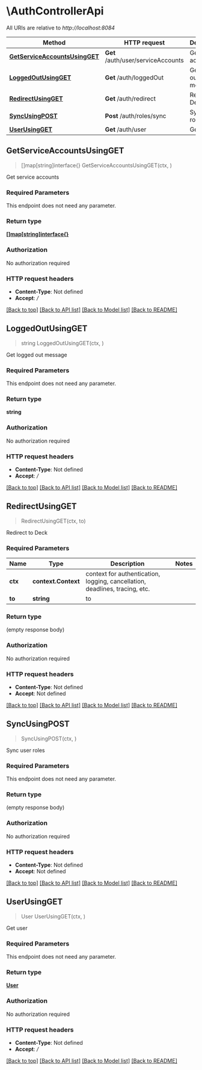 # \AuthControllerApi

All URIs are relative to *http://localhost:8084*

Method | HTTP request | Description
------------- | ------------- | -------------
[**GetServiceAccountsUsingGET**](AuthControllerApi.md#GetServiceAccountsUsingGET) | **Get** /auth/user/serviceAccounts | Get service accounts
[**LoggedOutUsingGET**](AuthControllerApi.md#LoggedOutUsingGET) | **Get** /auth/loggedOut | Get logged out message
[**RedirectUsingGET**](AuthControllerApi.md#RedirectUsingGET) | **Get** /auth/redirect | Redirect to Deck
[**SyncUsingPOST**](AuthControllerApi.md#SyncUsingPOST) | **Post** /auth/roles/sync | Sync user roles
[**UserUsingGET**](AuthControllerApi.md#UserUsingGET) | **Get** /auth/user | Get user



## GetServiceAccountsUsingGET

> []map[string]interface{} GetServiceAccountsUsingGET(ctx, )

Get service accounts

### Required Parameters

This endpoint does not need any parameter.

### Return type

[**[]map[string]interface{}**](map[string]interface{}.md)

### Authorization

No authorization required

### HTTP request headers

- **Content-Type**: Not defined
- **Accept**: */*

[[Back to top]](#) [[Back to API list]](../README.md#documentation-for-api-endpoints)
[[Back to Model list]](../README.md#documentation-for-models)
[[Back to README]](../README.md)


## LoggedOutUsingGET

> string LoggedOutUsingGET(ctx, )

Get logged out message

### Required Parameters

This endpoint does not need any parameter.

### Return type

**string**

### Authorization

No authorization required

### HTTP request headers

- **Content-Type**: Not defined
- **Accept**: */*

[[Back to top]](#) [[Back to API list]](../README.md#documentation-for-api-endpoints)
[[Back to Model list]](../README.md#documentation-for-models)
[[Back to README]](../README.md)


## RedirectUsingGET

> RedirectUsingGET(ctx, to)

Redirect to Deck

### Required Parameters


Name | Type | Description  | Notes
------------- | ------------- | ------------- | -------------
**ctx** | **context.Context** | context for authentication, logging, cancellation, deadlines, tracing, etc.
**to** | **string**| to | 

### Return type

 (empty response body)

### Authorization

No authorization required

### HTTP request headers

- **Content-Type**: Not defined
- **Accept**: Not defined

[[Back to top]](#) [[Back to API list]](../README.md#documentation-for-api-endpoints)
[[Back to Model list]](../README.md#documentation-for-models)
[[Back to README]](../README.md)


## SyncUsingPOST

> SyncUsingPOST(ctx, )

Sync user roles

### Required Parameters

This endpoint does not need any parameter.

### Return type

 (empty response body)

### Authorization

No authorization required

### HTTP request headers

- **Content-Type**: Not defined
- **Accept**: Not defined

[[Back to top]](#) [[Back to API list]](../README.md#documentation-for-api-endpoints)
[[Back to Model list]](../README.md#documentation-for-models)
[[Back to README]](../README.md)


## UserUsingGET

> User UserUsingGET(ctx, )

Get user

### Required Parameters

This endpoint does not need any parameter.

### Return type

[**User**](User.md)

### Authorization

No authorization required

### HTTP request headers

- **Content-Type**: Not defined
- **Accept**: */*

[[Back to top]](#) [[Back to API list]](../README.md#documentation-for-api-endpoints)
[[Back to Model list]](../README.md#documentation-for-models)
[[Back to README]](../README.md)

